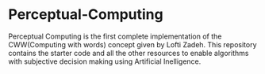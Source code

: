 # Perceptual-Computing
Perceptual Computing is the first complete implementation of the CWW(Computing with words) concept given by Lofti Zadeh. This repository contains the starter code and all the other resources to enable algorithms with subjective decision making using Artificial Inelligence. 
